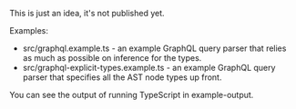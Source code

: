 This is just an idea, it's not published yet.

Examples:

- src/graphql.example.ts - an example GraphQL query parser that relies as much as possible on inference for the types.
- src/graphql-explicit-types.example.ts - an example GraphQL query parser that specifies all the AST node types up front.

You can see the output of running TypeScript in example-output.